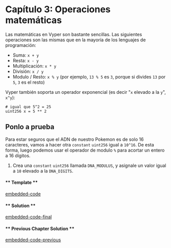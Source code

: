 <!-- Add translation for the following page: https://vyper.fun/#/1/math_operations
Do NOT change the code below. The below code runs the code editor -->

# Capítulo 3: Operaciones matemáticas

Las matemáticas en Vyper son bastante sencillas. Las siguientes operaciones son las mismas que en la mayoría de los lenguajes de programación:

- Suma: `x + y`
- Resta: `x - y`
- Multiplicación: `x * y`
- División: `x / y`
- Modulo / Resto: `x % y` (por ejemplo, `13 % 5` es `3`, porque si divides `13` por `5`, `3` es el resto)

Vyper también soporta un operador exponencial (es decir "`x` elevado a la `y`", `x^y`):

```vyper
# igual que 5^2 = 25
uint256 x = 5 ** 2
```

## Ponlo a prueba

Para estar seguros que el ADN de nuestro Pokemon es de solo 16 caracteres, vamos a hacer otra `constant` `uint256` igual a `10^16`. De esta forma, luego podemos usar el operador de modulo `%` para acortar un entero a 16 dígitos.

1. Crea una `constant` `uint256` llamada `DNA_MODULUS`, y asignale un valor igual a `10` elevado a la `DNA_DIGITS`.

<!-- tabs:start -->

#### ** Template **

[embedded-code](../../assets/1/1.3-template-code.vy ':include :type=code embed-template')

#### ** Solution **

[embedded-code-final](../../assets/1/1.3-finished-code.vy ':include :type=code embed-final')

#### ** Previous Chapter Solution **

[embedded-code-previous](../../assets/1/1.2-finished-code.vy ':include :type=code embed-previous')

<!-- tabs:end -->
